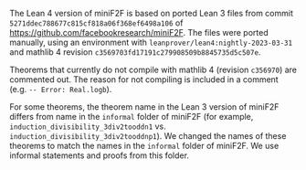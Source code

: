 

The Lean 4 version of miniF2F is based on ported Lean 3 files from commit `5271ddec788677c815cf818a06f368ef6498a106` of https://github.com/facebookresearch/miniF2F. The files were ported manually, using an environment with `leanprover/lean4:nightly-2023-03-31` and mathlib 4 revision `c3569703fd17191c279908509b8845735d5c507e`.

Theorems that currently do not compile with mathlib 4 (revision `c356970`) are commented out. The reason for not compiling is included in a comment (e.g. `-- Error: Real.logb`).

For some theorems, the theorem name in the Lean 3 version of miniF2F differs from name in the `informal` folder of miniF2F (for example, `induction_divisibility_3div2tooddn1` vs. `induction_divisibility_3div2tooddnp1`). We changed the names of these theorems to match the names in the `informal` folder of miniF2F. We use informal statements and proofs from this folder.

